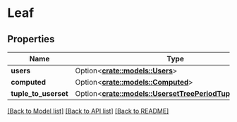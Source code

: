 # Leaf

## Properties

Name | Type | Description | Notes
------------ | ------------- | ------------- | -------------
**users** | Option<[**crate::models::Users**](Users.md)> |  | [optional]
**computed** | Option<[**crate::models::Computed**](Computed.md)> |  | [optional]
**tuple_to_userset** | Option<[**crate::models::UsersetTreePeriodTupleToUserset**](UsersetTree.TupleToUserset.md)> |  | [optional]

[[Back to Model list]](../README.md#documentation-for-models) [[Back to API list]](../README.md#documentation-for-api-endpoints) [[Back to README]](../README.md)


